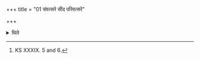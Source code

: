 +++
title = "01 संवत्सरे सीद परिवत्सरे"

+++

<details><summary>थिते</summary>

1. beginning with r̥tasadasi...[^1] along with the rounds of placing (-formulae).  

[^1]: KS XXXIX. 5 and 6. 

</details>
